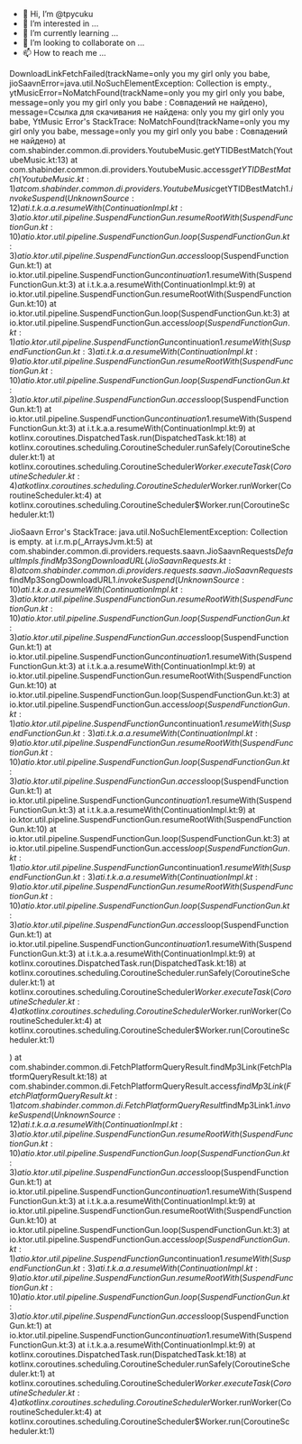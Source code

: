 - 👋 Hi, I’m @tpycuku
- 👀 I’m interested in ...
- 🌱 I’m currently learning ...
- 💞️ I’m looking to collaborate on ...
- 📫 How to reach me ...

<!---
tpycuku/tpycuku is a ✨ special ✨ repository because its `README.md` (this file) appears on your GitHub profile.
You can click the Preview link to take a look at your changes.
---> 
DownloadLinkFetchFailed(trackName=only you my girl only you babe, jioSaavnError=java.util.NoSuchElementException: Collection is empty., ytMusicError=NoMatchFound(trackName=only you my girl only you babe, message=only you my girl only you babe : Совпадений не найдено), message=Ссылка для скачивания не найдена: only you my girl only you babe, 
 YtMusic Error's StackTrace: NoMatchFound(trackName=only you my girl only you babe, message=only you my girl only you babe : Совпадений не найдено)
	at com.shabinder.common.di.providers.YoutubeMusic.getYTIDBestMatch(YoutubeMusic.kt:13)
	at com.shabinder.common.di.providers.YoutubeMusic.access$getYTIDBestMatch(YoutubeMusic.kt:1)
	at com.shabinder.common.di.providers.YoutubeMusic$getYTIDBestMatch$1.invokeSuspend(Unknown Source:12)
	at i.t.k.a.a.resumeWith(ContinuationImpl.kt:3)
	at io.ktor.util.pipeline.SuspendFunctionGun.resumeRootWith(SuspendFunctionGun.kt:10)
	at io.ktor.util.pipeline.SuspendFunctionGun.loop(SuspendFunctionGun.kt:3)
	at io.ktor.util.pipeline.SuspendFunctionGun.access$loop(SuspendFunctionGun.kt:1)
	at io.ktor.util.pipeline.SuspendFunctionGun$continuation$1.resumeWith(SuspendFunctionGun.kt:3)
	at i.t.k.a.a.resumeWith(ContinuationImpl.kt:9)
	at io.ktor.util.pipeline.SuspendFunctionGun.resumeRootWith(SuspendFunctionGun.kt:10)
	at io.ktor.util.pipeline.SuspendFunctionGun.loop(SuspendFunctionGun.kt:3)
	at io.ktor.util.pipeline.SuspendFunctionGun.access$loop(SuspendFunctionGun.kt:1)
	at io.ktor.util.pipeline.SuspendFunctionGun$continuation$1.resumeWith(SuspendFunctionGun.kt:3)
	at i.t.k.a.a.resumeWith(ContinuationImpl.kt:9)
	at io.ktor.util.pipeline.SuspendFunctionGun.resumeRootWith(SuspendFunctionGun.kt:10)
	at io.ktor.util.pipeline.SuspendFunctionGun.loop(SuspendFunctionGun.kt:3)
	at io.ktor.util.pipeline.SuspendFunctionGun.access$loop(SuspendFunctionGun.kt:1)
	at io.ktor.util.pipeline.SuspendFunctionGun$continuation$1.resumeWith(SuspendFunctionGun.kt:3)
	at i.t.k.a.a.resumeWith(ContinuationImpl.kt:9)
	at kotlinx.coroutines.DispatchedTask.run(DispatchedTask.kt:18)
	at kotlinx.coroutines.scheduling.CoroutineScheduler.runSafely(CoroutineScheduler.kt:1)
	at kotlinx.coroutines.scheduling.CoroutineScheduler$Worker.executeTask(CoroutineScheduler.kt:4)
	at kotlinx.coroutines.scheduling.CoroutineScheduler$Worker.runWorker(CoroutineScheduler.kt:4)
	at kotlinx.coroutines.scheduling.CoroutineScheduler$Worker.run(CoroutineScheduler.kt:1)
 
  
 JioSaavn Error's StackTrace: java.util.NoSuchElementException: Collection is empty.
	at i.r.m.p(_ArraysJvm.kt:5)
	at com.shabinder.common.di.providers.requests.saavn.JioSaavnRequests$DefaultImpls.findMp3SongDownloadURL(JioSaavnRequests.kt:8)
	at com.shabinder.common.di.providers.requests.saavn.JioSaavnRequests$findMp3SongDownloadURL$1.invokeSuspend(Unknown Source:10)
	at i.t.k.a.a.resumeWith(ContinuationImpl.kt:3)
	at io.ktor.util.pipeline.SuspendFunctionGun.resumeRootWith(SuspendFunctionGun.kt:10)
	at io.ktor.util.pipeline.SuspendFunctionGun.loop(SuspendFunctionGun.kt:3)
	at io.ktor.util.pipeline.SuspendFunctionGun.access$loop(SuspendFunctionGun.kt:1)
	at io.ktor.util.pipeline.SuspendFunctionGun$continuation$1.resumeWith(SuspendFunctionGun.kt:3)
	at i.t.k.a.a.resumeWith(ContinuationImpl.kt:9)
	at io.ktor.util.pipeline.SuspendFunctionGun.resumeRootWith(SuspendFunctionGun.kt:10)
	at io.ktor.util.pipeline.SuspendFunctionGun.loop(SuspendFunctionGun.kt:3)
	at io.ktor.util.pipeline.SuspendFunctionGun.access$loop(SuspendFunctionGun.kt:1)
	at io.ktor.util.pipeline.SuspendFunctionGun$continuation$1.resumeWith(SuspendFunctionGun.kt:3)
	at i.t.k.a.a.resumeWith(ContinuationImpl.kt:9)
	at io.ktor.util.pipeline.SuspendFunctionGun.resumeRootWith(SuspendFunctionGun.kt:10)
	at io.ktor.util.pipeline.SuspendFunctionGun.loop(SuspendFunctionGun.kt:3)
	at io.ktor.util.pipeline.SuspendFunctionGun.access$loop(SuspendFunctionGun.kt:1)
	at io.ktor.util.pipeline.SuspendFunctionGun$continuation$1.resumeWith(SuspendFunctionGun.kt:3)
	at i.t.k.a.a.resumeWith(ContinuationImpl.kt:9)
	at io.ktor.util.pipeline.SuspendFunctionGun.resumeRootWith(SuspendFunctionGun.kt:10)
	at io.ktor.util.pipeline.SuspendFunctionGun.loop(SuspendFunctionGun.kt:3)
	at io.ktor.util.pipeline.SuspendFunctionGun.access$loop(SuspendFunctionGun.kt:1)
	at io.ktor.util.pipeline.SuspendFunctionGun$continuation$1.resumeWith(SuspendFunctionGun.kt:3)
	at i.t.k.a.a.resumeWith(ContinuationImpl.kt:9)
	at io.ktor.util.pipeline.SuspendFunctionGun.resumeRootWith(SuspendFunctionGun.kt:10)
	at io.ktor.util.pipeline.SuspendFunctionGun.loop(SuspendFunctionGun.kt:3)
	at io.ktor.util.pipeline.SuspendFunctionGun.access$loop(SuspendFunctionGun.kt:1)
	at io.ktor.util.pipeline.SuspendFunctionGun$continuation$1.resumeWith(SuspendFunctionGun.kt:3)
	at i.t.k.a.a.resumeWith(ContinuationImpl.kt:9)
	at kotlinx.coroutines.DispatchedTask.run(DispatchedTask.kt:18)
	at kotlinx.coroutines.scheduling.CoroutineScheduler.runSafely(CoroutineScheduler.kt:1)
	at kotlinx.coroutines.scheduling.CoroutineScheduler$Worker.executeTask(CoroutineScheduler.kt:4)
	at kotlinx.coroutines.scheduling.CoroutineScheduler$Worker.runWorker(CoroutineScheduler.kt:4)
	at kotlinx.coroutines.scheduling.CoroutineScheduler$Worker.run(CoroutineScheduler.kt:1)
 
 )
	at com.shabinder.common.di.FetchPlatformQueryResult.findMp3Link(FetchPlatformQueryResult.kt:18)
	at com.shabinder.common.di.FetchPlatformQueryResult.access$findMp3Link(FetchPlatformQueryResult.kt:1)
	at com.shabinder.common.di.FetchPlatformQueryResult$findMp3Link$1.invokeSuspend(Unknown Source:12)
	at i.t.k.a.a.resumeWith(ContinuationImpl.kt:3)
	at io.ktor.util.pipeline.SuspendFunctionGun.resumeRootWith(SuspendFunctionGun.kt:10)
	at io.ktor.util.pipeline.SuspendFunctionGun.loop(SuspendFunctionGun.kt:3)
	at io.ktor.util.pipeline.SuspendFunctionGun.access$loop(SuspendFunctionGun.kt:1)
	at io.ktor.util.pipeline.SuspendFunctionGun$continuation$1.resumeWith(SuspendFunctionGun.kt:3)
	at i.t.k.a.a.resumeWith(ContinuationImpl.kt:9)
	at io.ktor.util.pipeline.SuspendFunctionGun.resumeRootWith(SuspendFunctionGun.kt:10)
	at io.ktor.util.pipeline.SuspendFunctionGun.loop(SuspendFunctionGun.kt:3)
	at io.ktor.util.pipeline.SuspendFunctionGun.access$loop(SuspendFunctionGun.kt:1)
	at io.ktor.util.pipeline.SuspendFunctionGun$continuation$1.resumeWith(SuspendFunctionGun.kt:3)
	at i.t.k.a.a.resumeWith(ContinuationImpl.kt:9)
	at io.ktor.util.pipeline.SuspendFunctionGun.resumeRootWith(SuspendFunctionGun.kt:10)
	at io.ktor.util.pipeline.SuspendFunctionGun.loop(SuspendFunctionGun.kt:3)
	at io.ktor.util.pipeline.SuspendFunctionGun.access$loop(SuspendFunctionGun.kt:1)
	at io.ktor.util.pipeline.SuspendFunctionGun$continuation$1.resumeWith(SuspendFunctionGun.kt:3)
	at i.t.k.a.a.resumeWith(ContinuationImpl.kt:9)
	at kotlinx.coroutines.DispatchedTask.run(DispatchedTask.kt:18)
	at kotlinx.coroutines.scheduling.CoroutineScheduler.runSafely(CoroutineScheduler.kt:1)
	at kotlinx.coroutines.scheduling.CoroutineScheduler$Worker.executeTask(CoroutineScheduler.kt:4)
	at kotlinx.coroutines.scheduling.CoroutineScheduler$Worker.runWorker(CoroutineScheduler.kt:4)
	at kotlinx.coroutines.scheduling.CoroutineScheduler$Worker.run(CoroutineScheduler.kt:1)
